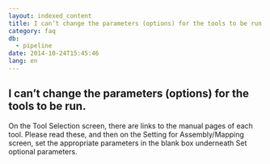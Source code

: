 ```yaml
---
layout: indexed_content
title: I can’t change the parameters (options) for the tools to be run.
category: faq
db:
  - pipeline
date: 2014-10-24T15:45:46
lang: en
---
```


## I can’t change the parameters (options) for the tools to be run.

On the Tool Selection screen, there are links to the manual pages of each tool. Please read these, and then on the Setting for Assembly/Mapping screen, set the appropriate parameters in the blank box underneath Set optional parameters.